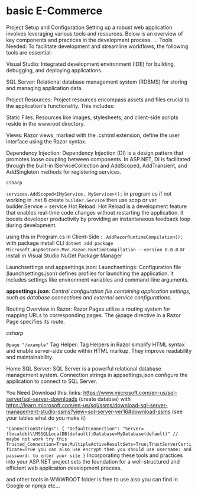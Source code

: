 # basic E-Commerce
 Project Setup and Configuration
Setting up a robust web application involves leveraging various tools and resources. Below is an overview of key components and practices in the development process.
...
Tools Needed:
To facilitate development and streamline workflows, the following tools are essential:

Visual Studio: Integrated development environment (IDE) for building, debugging, and deploying applications.

SQL Server: Relational database management system (RDBMS) for storing and managing application data.

Project Resources:
Project resources encompass assets and files crucial to the application's functionality. This includes:

Static Files: Resources like images, stylesheets, and client-side scripts reside in the wwwroot directory.

Views: Razor views, marked with the .cshtml extension, define the user interface using the Razor syntax.

Dependency Injection:
Dependency Injection (DI) is a design pattern that promotes loose coupling between components. In ASP.NET, DI is facilitated through the built-in IServiceCollection and AddScoped, AddTransient, and AddSingleton methods for registering services.

`csharp`

`services.AddScoped<IMyService, MyService>();` in program cs if not working in .net 8 create `builder.Service` then use scop or var builder.Service = service
Hot Reload:
Hot Reload is a development feature that enables real-time code changes without restarting the application. It boosts developer productivity by providing an instantaneous feedback loop during development.

using this in Program.cs in Client-Side :
            `.AddRazorRuntimeCompilation();` with package install CLI `dotnet add package Microsoft.AspNetCore.Mvc.Razor.RuntimeCompilation --version 8.0.0` or install in Visual Studio NuGet Package Manager


Launchsettings and appsettings.json:
Launchsettings: Configuration file (launchsettings.json) defines profiles for launching the application. It includes settings like environment variables and command-line arguments.

**appsettings.json**: *Central configuration file containing application settings, such as database connections and external service configurations*.

Routing Overview in Razor:
Razor Pages utilize a routing system for mapping URLs to corresponding pages. The @page directive in a Razor Page specifies its route.

*csharp*

`@page "/example"`
Tag Helper:
Tag Helpers in Razor simplify HTML syntax and enable server-side code within HTML markup. They improve readability and maintainability.

<!-- Example of a tag helper in Razor -->
<a asp-controller="Home" asp-action="Index">Home</a>
SQL Server:
SQL Server is a powerful relational database management system. Connection strings in appsettings.json configure the application to connect to SQL Server.

You Need Download this:
          links:    https://www.microsoft.com/en-us/sql-server/sql-server-downloads (create databse) with https://learn.microsoft.com/en-us/sql/ssms/download-sql-server-management-studio-ssms?view=sql-server-ver16#download-ssms (see your tables what do you make it)

`"ConnectionStrings": {
  "DefaultConnection": "Server=(localdb)\\MSSQLLocalDB(default);Database=MyDatabase(default)" // maybe not work try this Trusted_Connection=True;MultipleActiveResultSets=True;TrustServerCertificate=True you can also use encrypt then you should use username: and password: to enter your site
}`
Incorporating these tools and practices into your ASP.NET project sets the foundation for a well-structured and efficient web application development process.


and other tools in WWWROOT folder is free to use also you can find in Google or npmjs etc...
